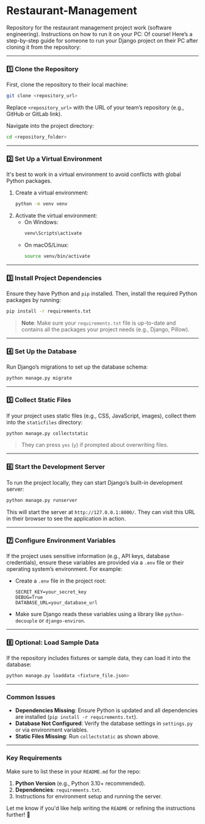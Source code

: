 # Restaurant-Management
Repository for the restaurant management project work (software engineering).
 Instructions on how to run it on your PC:
 Of course! Here’s a step-by-step guide for someone to run your Django project on their PC after cloning it from the repository:

---

### **1️⃣ Clone the Repository**
First, clone the repository to their local machine:
```bash
git clone <repository_url>
```
Replace `<repository_url>` with the URL of your team’s repository (e.g., GitHub or GitLab link).

Navigate into the project directory:
```bash
cd <repository_folder>
```

---

### **2️⃣ Set Up a Virtual Environment**
It's best to work in a virtual environment to avoid conflicts with global Python packages.

1. Create a virtual environment:
   ```bash
   python -m venv venv
   ```
2. Activate the virtual environment:
   - On Windows:
     ```bash
     venv\Scripts\activate
     ```
   - On macOS/Linux:
     ```bash
     source venv/bin/activate
     ```

---

### **3️⃣ Install Project Dependencies**
Ensure they have Python and `pip` installed. Then, install the required Python packages by running:
```bash
pip install -r requirements.txt
```

> **Note**: Make sure your `requirements.txt` file is up-to-date and contains all the packages your project needs (e.g., Django, Pillow).

---

### **4️⃣ Set Up the Database**
Run Django’s migrations to set up the database schema:
```bash
python manage.py migrate
```

---

### **5️⃣ Collect Static Files**
If your project uses static files (e.g., CSS, JavaScript, images), collect them into the `staticfiles` directory:
```bash
python manage.py collectstatic
```
> They can press `yes` (`y`) if prompted about overwriting files.

---

### **6️⃣ Start the Development Server**
To run the project locally, they can start Django’s built-in development server:
```bash
python manage.py runserver
```

This will start the server at `http://127.0.0.1:8000/`. They can visit this URL in their browser to see the application in action.

---

### **7️⃣ Configure Environment Variables**
If the project uses sensitive information (e.g., API keys, database credentials), ensure these variables are provided via a `.env` file or their operating system’s environment. For example:
- Create a `.env` file in the project root:
  ```plaintext
  SECRET_KEY=your_secret_key
  DEBUG=True
  DATABASE_URL=your_database_url
  ```
- Make sure Django reads these variables using a library like `python-decouple` or `django-environ`.

---

### **8️⃣ Optional: Load Sample Data**
If the repository includes fixtures or sample data, they can load it into the database:
```bash
python manage.py loaddata <fixture_file.json>
```

---

### **Common Issues**
- **Dependencies Missing**: Ensure Python is updated and all dependencies are installed (`pip install -r requirements.txt`).
- **Database Not Configured**: Verify the database settings in `settings.py` or via environment variables.
- **Static Files Missing**: Run `collectstatic` as shown above.

---

### **Key Requirements**
Make sure to list these in your `README.md` for the repo:
1. **Python Version** (e.g., Python 3.10+ recommended).
2. **Dependencies**: `requirements.txt`.
3. Instructions for environment setup and running the server.

Let me know if you'd like help writing the `README` or refining the instructions further! 🚀
